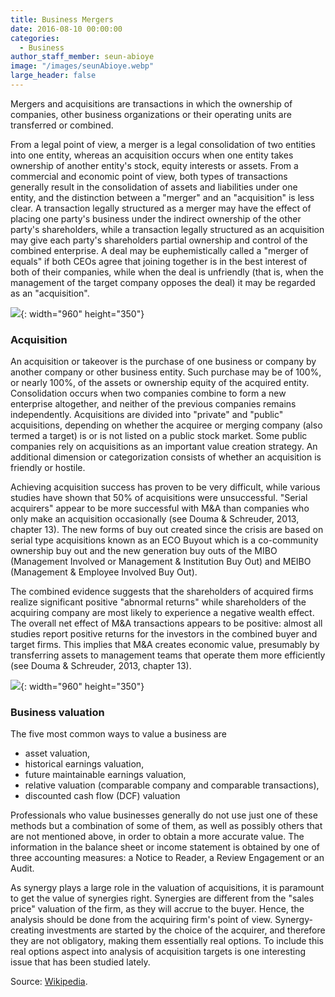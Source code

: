 ```yaml
---
title: Business Mergers
date: 2016-08-10 00:00:00
categories:
  - Business
author_staff_member: seun-abioye
image: "/images/seunAbioye.webp"
large_header: false
---
```


Mergers and acquisitions are transactions in which the ownership of companies, other business organizations or their operating units are transferred or combined.

From a legal point of view, a merger is a legal consolidation of two entities into one entity, whereas an acquisition occurs when one entity takes ownership of another entity's stock, equity interests or assets. From a commercial and economic point of view, both types of transactions generally result in the consolidation of assets and liabilities under one entity, and the distinction between a "merger" and an "acquisition" is less clear. A transaction legally structured as a merger may have the effect of placing one party's business under the indirect ownership of the other party's shareholders, while a transaction legally structured as an acquisition may give each party's shareholders partial ownership and control of the combined enterprise. A deal may be euphemistically called a "merger of equals" if both CEOs agree that joining together is in the best interest of both of their companies, while when the deal is unfriendly (that is, when the management of the target company opposes the deal) it may be regarded as an "acquisition".

![](https://unsplash.it/960/350?image=617){: width="960" height="350"}

### Acquisition

An acquisition or takeover is the purchase of one business or company by another company or other business entity. Such purchase may be of 100%, or nearly 100%, of the assets or ownership equity of the acquired entity. Consolidation occurs when two companies combine to form a new enterprise altogether, and neither of the previous companies remains independently. Acquisitions are divided into "private" and "public" acquisitions, depending on whether the acquiree or merging company (also termed a target) is or is not listed on a public stock market. Some public companies rely on acquisitions as an important value creation strategy. An additional dimension or categorization consists of whether an acquisition is friendly or hostile.

Achieving acquisition success has proven to be very difficult, while various studies have shown that 50% of acquisitions were unsuccessful. "Serial acquirers" appear to be more successful with M&A than companies who only make an acquisition occasionally (see Douma & Schreuder, 2013, chapter 13). The new forms of buy out created since the crisis are based on serial type acquisitions known as an ECO Buyout which is a co-community ownership buy out and the new generation buy outs of the MIBO (Management Involved or Management & Institution Buy Out) and MEIBO (Management & Employee Involved Buy Out).

The combined evidence suggests that the shareholders of acquired firms realize significant positive "abnormal returns" while shareholders of the acquiring company are most likely to experience a negative wealth effect. The overall net effect of M&A transactions appears to be positive: almost all studies report positive returns for the investors in the combined buyer and target firms. This implies that M&A creates economic value, presumably by transferring assets to management teams that operate them more efficiently (see Douma & Schreuder, 2013, chapter 13).


![](https://unsplash.it/960/350?image=864){: width="960" height="350"}

### Business valuation

The five most common ways to value a business are

* asset valuation,
* historical earnings valuation,
* future maintainable earnings valuation,
* relative valuation (comparable company and comparable transactions),
* discounted cash flow (DCF) valuation

Professionals who value businesses generally do not use just one of these methods but a combination of some of them, as well as possibly others that are not mentioned above, in order to obtain a more accurate value. The information in the balance sheet or income statement is obtained by one of three accounting measures: a Notice to Reader, a Review Engagement or an Audit.

As synergy plays a large role in the valuation of acquisitions, it is paramount to get the value of synergies right. Synergies are different from the "sales price" valuation of the firm, as they will accrue to the buyer. Hence, the analysis should be done from the acquiring firm's point of view. Synergy-creating investments are started by the choice of the acquirer, and therefore they are not obligatory, making them essentially real options. To include this real options aspect into analysis of acquisition targets is one interesting issue that has been studied lately.

Source: [Wikipedia](https://en.wikipedia.org/wiki/Mergers_and_acquisitions).
